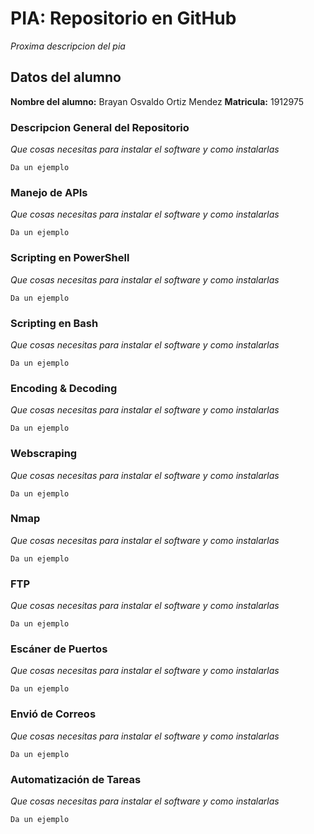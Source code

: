 # PIA: Repositorio en GitHub

_Proxima descripcion del pia_

## Datos del alumno
**Nombre del alumno:** Brayan Osvaldo Ortiz Mendez
**Matricula:** 1912975

### Descripcion General del Repositorio

_Que cosas necesitas para instalar el software y como instalarlas_

```
Da un ejemplo
```

### Manejo de APIs

_Que cosas necesitas para instalar el software y como instalarlas_

```
Da un ejemplo
```

### Scripting en PowerShell

_Que cosas necesitas para instalar el software y como instalarlas_

```
Da un ejemplo
```

### Scripting en Bash

_Que cosas necesitas para instalar el software y como instalarlas_

```
Da un ejemplo
```

### Encoding & Decoding

_Que cosas necesitas para instalar el software y como instalarlas_

```
Da un ejemplo
```

### Webscraping

_Que cosas necesitas para instalar el software y como instalarlas_

```
Da un ejemplo
```

### Nmap

_Que cosas necesitas para instalar el software y como instalarlas_

```
Da un ejemplo
```
### FTP

_Que cosas necesitas para instalar el software y como instalarlas_

```
Da un ejemplo
```
### Escáner de Puertos

_Que cosas necesitas para instalar el software y como instalarlas_

```
Da un ejemplo
```
### Envió de Correos

_Que cosas necesitas para instalar el software y como instalarlas_

```
Da un ejemplo
```
### Automatización de Tareas

_Que cosas necesitas para instalar el software y como instalarlas_

```
Da un ejemplo
```
